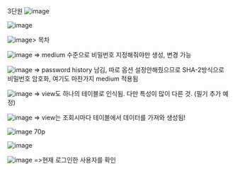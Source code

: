 

3단원
![image](https://github.com/inpink/CS_Database_Study/assets/108166692/fd7a9958-474a-4ea7-81bf-53066a70bcca)

![image](https://github.com/inpink/CS_Database_Study/assets/108166692/1038445f-8601-4340-acc8-a4f2d251a9b1)

![image](https://github.com/inpink/CS_Database_Study/assets/108166692/ef9d1838-c07b-49e4-af50-652b402a5d96)> 목차


![image](https://github.com/inpink/CS_Database_Study/assets/108166692/b6727b8a-a287-43ea-82cc-62b47c42d2b5)
=> medium 수준으로 비밀번호 지정해줘야만 생성, 변경 가능

![image](https://github.com/inpink/CS_Database_Study/assets/108166692/ce514fe9-d929-4987-88e9-91cd1b3073f5)
=> password history 남김, 따로 옵션 설정안해줬으므로 SHA-2방식으로 비밀번호 암호화, 여기도 마찬가지 medium 적용됨


![image](https://github.com/inpink/CS_Database_Study/assets/108166692/eb599fc3-8f62-43ca-8bd6-eafc15ac030d)
=> view도 하나의 테이블로 인식됨. 다만 특성이 많이 다른 것. (필기 추가 예정)

![image](https://github.com/inpink/CS_Database_Study/assets/108166692/d8b345e4-7eda-48f4-92cd-e417c21164bf)
=> view는 조회시마다 테이블에서 데이터를 가져와 생성됨!

![image](https://github.com/inpink/CS_Database_Study/assets/108166692/8873487d-26f0-46ae-9f40-0f934ff472e0)
70p


![image](https://github.com/inpink/CS_Database_Study/assets/108166692/d23b1390-42ce-4385-9f01-d937166b50e0)

![image](https://github.com/inpink/CS_Database_Study/assets/108166692/1d713c28-0ff0-4e07-be0c-a24557d47a98)
=>현재 로그인한 사용자를 확인
